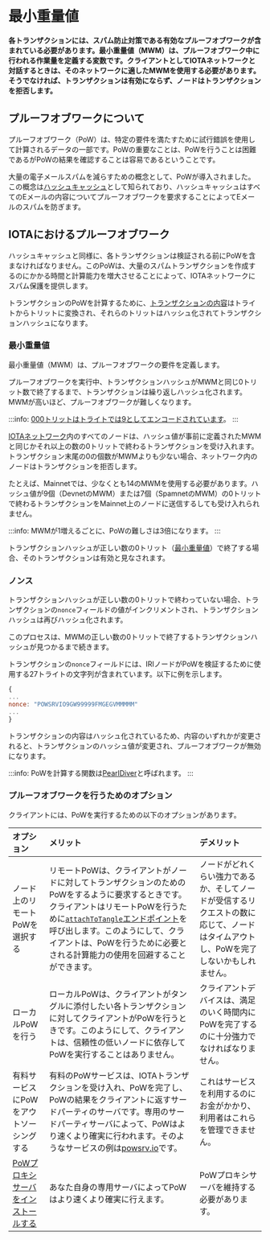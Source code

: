 # 最小重量値
<!-- # Minimum weight magnitude -->

**各トランザクションには、スパム防止対策である有効なプルーフオブワークが含まれている必要があります。最小重量値（MWM）は、プルーフオブワーク中に行われる作業量を定義する変数です。クライアントとしてIOTAネットワークと対話するときは、そのネットワークに適したMWMを使用する必要があります。そうでなければ、トランザクションは有効にならず、ノードはトランザクションを拒否します。**
<!-- **Each transaction must include a valid proof of work, which is a spam prevention measure. The minimum weight magnitude (MWM) is a variable that defines how much work is done during proof of work. When you interact with an IOTA network as a client, you must use the correct MWM for that network. Otherwise, your transaction won't be valid and the nodes will reject it.** -->

## プルーフオブワークについて
<!-- ## About proof of work -->

プルーフオブワーク（PoW）は、特定の要件を満たすために試行錯誤を使用して計算されるデータの一部です。PoWの重要なことは、PoWを行うことは困難であるがPoWの結果を確認することは容易であるということです。
<!-- A proof of work (PoW) is a piece of data that is calculated using trial and error to meet certain requirements. The key to PoW is that it's difficult to do, but easy to check. -->

大量の電子メールスパムを減らすための概念として、PoWが導入されました。この概念は[ハッシュキャッシュ](https://en.wikipedia.org/wiki/Hashcash)として知られており、ハッシュキャッシュはすべてのEメールの内容についてプルーフオブワークを要求することによってEメールのスパムを防ぎます。
<!-- PoW was introduced as a concept to reduce large amounts of email spam. This concept is known as [hashcash](https://en.wikipedia.org/wiki/Hashcash), and is a method of preventing email spam by requiring a proof of work for the contents of every email. -->

<!-- PoW is easy to calculate for one email, but costs a lot in time and computational power to calculate for mass spam emails. -->

## IOTAにおけるプルーフオブワーク
<!-- ## Proof of work in IOTA -->

ハッシュキャッシュと同様に、各トランザクションは検証される前にPoWを含まなければなりません。このPoWは、大量のスパムトランザクションを作成するのにかかる時間と計算能力を増大させることによって、IOTAネットワークにスパム保護を提供します。
<!-- Similar to hashcash, each transaction must include a PoW before it can be validated. This PoW provides spam protection for an IOTA network by increasing the time and computational power it takes to create mass spam transactions. -->

<!-- トランザクションのPoWを計算するには、以下の[トランザクションの内容](root://dev-essentials/0.1/references/structure-of-a-transaction.md)をトライトからトリットに変換し、次にそれらのトリットをハッシュ化してトランザクションハッシュを生成します。 -->
<!-- To calculate the PoW for a transaction, the following [contents of the transaction](root://dev-essentials/0.1/references/structure-of-a-transaction.md) are converted from trytes to trits, then those trits are hashed to result in a transaction hash: -->

<!-- * **バンドルハッシュ：** ハッシュはバンドル内のすべてのトランザクションの`address`、`obsoleteTag`、`timestamp`、`value`、`currentIndex`、そして`lastindex`フィールドを使って計算されます。これらのフィールドは**バンドルエッセンス**と呼ばれます。 -->
<!-- * **Bundle hash:** Hash that's calculated using the `address`, `obsoleteTag`, `timestamp`, `value`, `currentIndex`, and `lastindex` fields of all transactions in a bundle. These fields are called the **bundle essence**. -->
<!-- * **署名：** トランザクションの署名（アドレスからIOTAトークンを取り出す場合） -->
<!-- * **Signature:** Signature of the transaction (if it withdraws IOTA tokens from an address) -->
<!-- * **トランクトランザクションとブランチトランザクション：** トランザクションが参照および承認する2つのトランザクション -->
<!-- * **Trunk transaction and branch transaction:** Two transactions that the transaction references and approves -->

トランザクションのPoWを計算するために、[トランザクションの内容](root://dev-essentials/0.1/references/structure-of-a-transaction.md)はトライトからトリットに変換され、それらのトリットはハッシュ化されてトランザクションハッシュになります。
<!-- To calculate the PoW for a transaction, [its contents](root://dev-essentials/0.1/references/structure-of-a-transaction.md) are converted from trytes to trits, then those trits are hashed to result in a transaction hash. -->

### 最小重量値
<!-- ### Minimum weight magnitude -->

最小重量値（MWM）は、プルーフオブワークの要件を定義します。
<!-- Minimum weight magnitude (MWM) defines the requirements for proof of work. -->

プルーフオブワークを実行中、トランザクションハッシュがMWMと同じ0トリット数で終了するまで、トランザクションは繰り返しハッシュ化されます。MWMが高いほど、プルーフオブワークが難しくなります。
<!-- During proof of work, the transaction is repeatedly hashed until the transaction hash ends in the same number of 0 trits as the MWM. The higher the MWM, the harder the proof of work. -->

:::info:
[000トリットはトライトでは9としてエンコードされています](root://dev-essentials/0.1/references/tryte-alphabet.md)。
:::
<!-- :::info: -->
<!-- [Three 0 trits are encoded as a 9 in trytes](root://dev-essentials/0.1/references/tryte-alphabet.md). -->
<!-- ::: -->

[IOTAネットワーク](root://getting-started/0.1/references/iota-networks.md)内のすべてのノードは、ハッシュ値が事前に定義されたMWMと同じかそれ以上の数の0トリットで終わるトランザクションを受け入れます。トランザクション末尾の0の個数がMWMよりも少ない場合、ネットワーク内のノードはトランザクションを拒否します。
<!-- All nodes in an [IOTA network](root://getting-started/0.1/references/iota-networks.md) accept transactions whose hashes end in the same or higher number of 0 trits as their predefined MWM. If a transaction ends in fewer 0 trits than the MWM, the nodes in that network will reject it. -->

たとえば、Mainnetでは、少なくとも14のMWMを使用する必要があります。ハッシュ値が9個（DevnetのMWM）または7個（SpamnetのMWM）の0トリットで終わるトランザクションをMainnet上のノードに送信するしても受け入れられません。
<!-- For example, on the Mainnet, you must use at least a MWM of 14. If you were to send a transaction whose hash ends in 9 (the MWM on the Devnet) or 7 (the MWM on the Spamnet) 0 trits, no nodes on the Mainnet would accept it. -->

:::info:
MWMが1増えるごとに、PoWの難しさは3倍になります。
:::
<!-- :::info: -->
<!-- Every increment of the MWM triples the difficulty of the PoW. -->
<!-- ::: -->

トランザクションハッシュが正しい数の0トリット（[最小重量値](root://dev-essentials/0.1/concepts/minimum-weight-magnitude.md)）で終了する場合、そのトランザクションは有効と見なされます。
<!-- If the transaction hash ends in the correct number of 0 trits ([minimum weight magnitude](root://dev-essentials/0.1/concepts/minimum-weight-magnitude.md)), it's considered valid. -->

### ノンス
<!-- ### The nonce -->

トランザクションハッシュが正しい数の0トリットで終わっていない場合、トランザクションの`nonce`フィールドの値がインクリメントされ、トランザクションハッシュは再びハッシュ化されます。
<!-- If the transaction hash doesn't end in the correct number of 0 trits, the value of the transaction's `nonce` field is incremented and the transaction hash is hashed again. -->

このプロセスは、MWMの正しい数の0トリットで終了するトランザクションハッシュが見つかるまで続きます。
<!-- This process continues until a transaction hash is found that ends in the correct number of 0 trits for the MWM. -->

トランザクションの`nonce`フィールドには、IRIノードがPoWを検証するために使用する27トライトの文字列が含まれています。以下に例を示します。
<!-- The `nonce` field of a transaction contains a string of 27 trytes that IRI nodes use to validate the PoW, for example: -->

```javascript
{
...
nonce: "POWSRVIO9GW99999FMGEGVMMMMM"
...
}

```

トランザクションの内容はハッシュ化されているため、内容のいずれかが変更されると、トランザクションのハッシュ値が変更され、プルーフオブワークが無効になります。
<!-- Because the the contents of the transaction are hashed, if any of the contents change, the transaction hash will change and make the proof of work invalid. -->

:::info:
PoWを計算する関数は[PearlDiver](https://github.com/iotaledger/iri/blob/fcf2d105851ee891b093e2857592fa05258ec5be/src/main/java/com/iota/iri/crypto/PearlDiver.java)と呼ばれます。
:::
<!-- :::info: -->
<!-- The function that calculates PoW is called the [PearlDiver](https://github.com/iotaledger/iri/blob/fcf2d105851ee891b093e2857592fa05258ec5be/src/main/java/com/iota/iri/crypto/PearlDiver.java). -->
<!-- ::: -->

<a name="options-for-doing-proof-of-work"></a>
### プルーフオブワークを行うためのオプション
<!-- ### Options for doing proof of work -->

クライアントには、PoWを実行するための以下のオプションがあります。
<!-- Clients have the following options for doing PoW: -->

| **オプション** | **メリット** | **デメリット** |
| :------------- | :----------- | :------------- |
| ノード上のリモートPoWを選択する | リモートPoWは、クライアントがノードに対してトランザクションのためのPoWをするように要求するときです。クライアントはリモートPoWを行うために[`attachToTangle`エンドポイント](root://node-software/0.1/iri/references/api-reference.md#attachToTangle)を呼び出します。このようにして、クライアントは、PoWを行うために必要とされる計算能力の使用を回避することができます。 | ノードがどれくらい強力であるか、そしてノードが受信するリクエストの数に応じて、ノードはタイムアウトし、PoWを完了しないかもしれません。 |
| ローカルPoWを行う | ローカルPoWは、クライアントがタングルに添付したい各トランザクションに対してクライアントがPoWを行うときです。このようにして、クライアントは、信頼性の低いノードに依存してPoWを実行することはありません。 | クライアントデバイスは、満足のいく時間内にPoWを完了するのに十分強力でなければなりません。 |
| 有料サービスにPoWをアウトソーシングする | 有料のPoWサービスは、IOTAトランザクションを受け入れ、PoWを完了し、PoWの結果をクライアントに返すサードパーティのサーバです。専用のサードパーティサーバによって、PoWはより速くより確実に行われます。そのようなサービスの例は[powsrv.io](https://powsrv.io/#quickstart)です。 | これはサービスを利用するのにお金がかかり、利用者はこれらを管理できません。 |
| [PoWプロキシサーバをインストールする](root://node-software/0.1/iri/how-to-guides/install-a-pow-proxy.md) | あなた自身の専用サーバによってPoWはより速くより確実に行えます。 | PoWプロキシサーバを維持する必要があります。 |

<!-- |**Option**|**Advantages**|**Disadvantages**| -->
<!-- |:-------|:---------|:------------| -->
<!-- |Choose remote PoW on a node|Remote PoW is when clients asks a node to do PoW for a transaction. Clients do this by calling the [`attachToTangle` endpoint](root://node-software/0.1/iri/references/api-reference.md#attachToTangle). This way, clients can avoid using the computational power needed to do PoW.|Depending on how powerful the node is and how many requests it receives, it may time out and not complete the PoW | -->
<!-- |Do local PoW|Local PoW is when clients do PoW for each transaction that they want to attach to the Tangle. This way, clients aren't reliant on unreliable nodes to do PoW.|The client device may not be powerful enough to complete PoW in a satisfactory amount of time| -->
<!-- |Outsource PoW to a paid service|A paid PoW service is a third-party server that accepts IOTA transactions, completes PoW and returns it to the client. PoW is done faster more more reliably by a dedicated third-party server. An example of such a service is [powsrv.io](https://powsrv.io/#quickstart)|It costs money to use the service and you don't have control over it| -->
<!-- |[Install a PoW proxy server](root://node-software/0.1/iri/how-to-guides/install-a-pow-proxy.md)|PoW is done faster and more reliably by your own dedicated server|You need to maintain the PoW proxy server| -->
